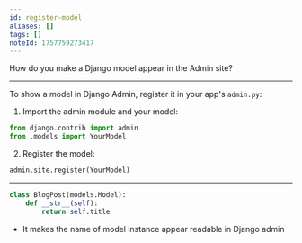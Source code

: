 ```yaml
---
id: register-model
aliases: []
tags: []
noteId: 1757759273417
---
```


How do you make a Django model appear in the Admin site?

---

To show a model in Django Admin, register it in your app's `admin.py`:

1. Import the admin module and your model:

```python
from django.contrib import admin
from .models import YourModel
```

2. Register the model:

```python
admin.site.register(YourModel)
```

---

```python
class BlogPost(models.Model):
    def __str__(self):
        return self.title
```

- It makes the name of model instance appear readable in Django admin

